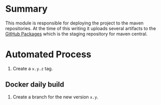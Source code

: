 # Summary

This module is responsible for deploying the project to the maven repositories. At the time of this writing it
uploads several artifacts to the [GitHub
Packages](https://help.github.com/en/github/managing-packages-with-github-packages/configuring-apache-maven-for-use-with-github-packages)
which is the staging repository for maven central.

# Automated Process

1.  Create a `x.y.z` tag.

## Docker daily build

1.  Create a branch for the new version `x.y`.
